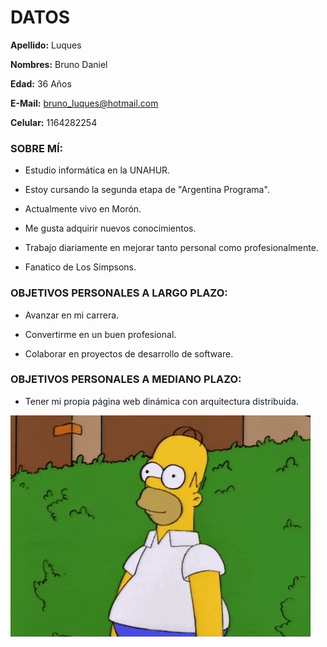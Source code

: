 # DATOS

**Apellido:** Luques

**Nombres:** Bruno Daniel

**Edad:** 36 Años

**E-Mail:** bruno_luques@hotmail.com

**Celular:** 1164282254




### SOBRE MÍ:

+ Estudio informática en la UNAHUR.

+ Estoy cursando la segunda etapa de "Argentina Programa".

+ Actualmente vivo en Morón.

+ Me gusta adquirir nuevos conocimientos.

+ Trabajo diariamente en mejorar tanto personal como profesionalmente.

+ Fanatico de Los Simpsons.





### OBJETIVOS PERSONALES A LARGO PLAZO:

+ Avanzar en mi carrera.

+ Convertirme en un buen profesional.

+ Colaborar en proyectos de desarrollo de software.


### OBJETIVOS PERSONALES A MEDIANO PLAZO:

+ Tener mi propia página web dinámica con arquitectura distribuida.



![Homero](Homero.gif)
